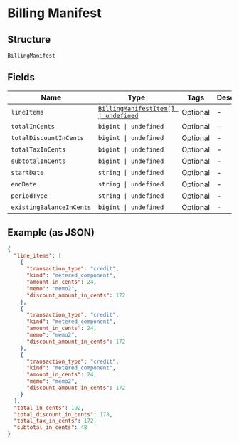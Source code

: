 
# Billing Manifest

## Structure

`BillingManifest`

## Fields

| Name | Type | Tags | Description |
|  --- | --- | --- | --- |
| `lineItems` | [`BillingManifestItem[] \| undefined`](../../doc/models/billing-manifest-item.md) | Optional | - |
| `totalInCents` | `bigint \| undefined` | Optional | - |
| `totalDiscountInCents` | `bigint \| undefined` | Optional | - |
| `totalTaxInCents` | `bigint \| undefined` | Optional | - |
| `subtotalInCents` | `bigint \| undefined` | Optional | - |
| `startDate` | `string \| undefined` | Optional | - |
| `endDate` | `string \| undefined` | Optional | - |
| `periodType` | `string \| undefined` | Optional | - |
| `existingBalanceInCents` | `bigint \| undefined` | Optional | - |

## Example (as JSON)

```json
{
  "line_items": [
    {
      "transaction_type": "credit",
      "kind": "metered_component",
      "amount_in_cents": 24,
      "memo": "memo2",
      "discount_amount_in_cents": 172
    },
    {
      "transaction_type": "credit",
      "kind": "metered_component",
      "amount_in_cents": 24,
      "memo": "memo2",
      "discount_amount_in_cents": 172
    },
    {
      "transaction_type": "credit",
      "kind": "metered_component",
      "amount_in_cents": 24,
      "memo": "memo2",
      "discount_amount_in_cents": 172
    }
  ],
  "total_in_cents": 192,
  "total_discount_in_cents": 178,
  "total_tax_in_cents": 172,
  "subtotal_in_cents": 48
}
```

